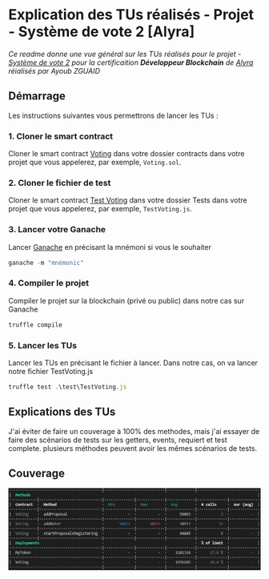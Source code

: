 # Explication des TUs réalisés - Projet - Système de vote 2 [Alyra]

*Ce readme donne une vue général sur les TUs réalisés pour le projet - [Système de vote 2](https://github.com/lecascyril/CodesRinkeby/blob/main/voting.sol) pour la certificaition **Développeur Blockchain** de [Alyra](https://alyra.fr/decouvrir-la-formation-developpeur-blockchain-alyra/) réialisés par Ayoub ZGUAID* 

## Démarrage <a id="demarrage"></a>
Les instructions suivantes vous permettrons de lancer les TUs : 

### 1. Cloner le smart contract <a id="clonerSmartContract"></a>

Cloner le smart contract [Voting](https://github.com/lecascyril/CodesRinkeby/blob/main/voting.sol) dans votre dossier contracts dans votre projet que vous appelerez, par exemple, `Voting.sol`.

### 2. Cloner le fichier de test <a id="clonerTestFile"></a>

Cloner le smart contract [Test Voting](https://github.com/zguaid/Developpeur-Ethereum-Template/blob/master/4.%20Truffle%20%26%20CI-CD/TestVoting.js) dans votre dossier Tests dans votre projet que vous appelerez, par exemple, `TestVoting.js`.

### 3. Lancer votre Ganache <a id="startGanache"></a>

Lancer [Ganache](https://trufflesuite.com/ganache/) en précisant la mnémoni si vous le souhaiter 
```javascript
ganache -m "mnémonic"
```

### 4. Compiler le projet <a id="compileProject"></a>

Compiler le projet sur la blockchain (privé ou public) dans notre cas sur Ganache
```javascript
truffle compile
```

### 5. Lancer les TUs <a id="startTUs"></a>

Lancer les TUs en précisant le fichier à lancer. Dans notre cas, on va lancer notre fichier TestVoting.js
```javascript
truffle test .\test\TestVoting.js
```

## Explications des TUs <a id="explications"></a>
J'ai éviter de faire un couverage à 100% des methodes, mais j'ai essayer de faire des scénarios de tests sur les getters, events, requiert et test complete. plusieurs méthodes peuvent avoir les mêmes scénarios de tests.

## Couverage <a id="couverage"></a>
![alt text](./couvrage.jpg)
